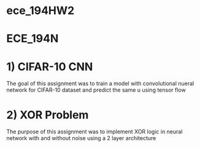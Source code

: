 # ece_194HW2
# ECE_194N

# 1) CIFAR-10 CNN
The goal of this assignment was to train a model with convolutional nueral network for CIFAR-10 dataset and predict the same u
using tensor flow

# 2) XOR Problem
The purpose of this assignment was to implement XOR logic in neural network with and without noise using a 2 layer architecture

